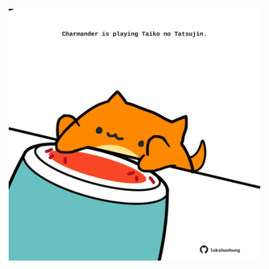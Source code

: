 <!-- built at 11/09/2024, 08:00:39 UTC -->
<p align="center">
  <img width="500" height="500" src="./ReadmeImage.svg">
</p>
